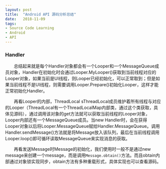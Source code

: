 ```yaml
---
layout: post
title:  "Android API 源码分析总结"
date:   2018-11-09
tags:
- Source Code Learning
- Android
- API
---
```


### Handler
&emsp;&emsp;总结起来就是每个Handler对象都会有一个Looper和一个MessageQueue成员对象，Handler在初始化时会通过Looper.MyLooper()获取到当前线程对应的Looper对象，如果当前是UI线程，则Looper已经初始化，可以正常取到；但是如果当前线程不是UI线程，则需要调用Looper.Prepare()初始化Looper，这样才能正常初始化Handler。  

&emsp;&emsp;再看Looper的内部，ThreadLocal<Looper> sThreadLocal成员维护着所有线程与对应的Looper（ThreadLocal有一个ThreadLocalMap内部类，通过这个类获取，具体见源码），通过调用该对象的get方法就可以获取当前线程的Looper对象，Looper内部还有一个MessageQueue成员。当new Handler时，会在获得Looper对象以后将Looper.MessageQueue赋给Handler.MessageQueue。调用Handler.sendMessage()方法就是将Message放入该队列，最后在当前线程调用Looper.loop()即可循环读取MessageQueue来实现消息的获取。

&emsp;&emsp;再看发送Message时Message的初始化，我们使用时一般不是通过new message来创建一个message，而是调用`Message.obtain()`方法。而且obtain内部通过对象锁实现同步，obtain方法有多种重载形式，具体实现也可以查看源码。